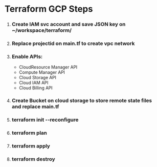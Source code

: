# Terraform GCP Steps

1. ### Create IAM svc account and save JSON key on ~/workspace/terraform/
2. ### Replace projectid on main.tf to create vpc network
3. ### Enable APIs:
   - CloudResource Manager API
   - Compute Manager API
   - Cloud Storage API
   - Cloud IAM API 
   - Cloud Billing API
4. ### Create Bucket on cloud storage to store remote state files and replace main.tf
5. ### terraform init --reconfigure
6. ### terraform plan
7. ### terraform apply
8. ### terraform destroy